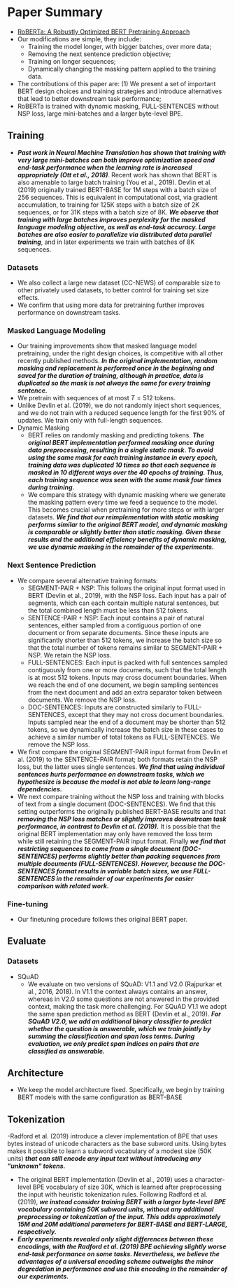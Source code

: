 # Paper Summary
- [RoBERTa: A Robustly Optimized BERT Pretraining Approach](https://arxiv.org/pdf/1907.11692.pdf)
- Our modifications are simple, they include:
    - Training the model longer, with bigger batches, over more data;
    - Removing the next sentence prediction objective;
    - Training on longer sequences;
    - Dynamically changing the masking pattern applied to the training data.
- The contributions of this paper are: (1) We present a set of important BERT design choices and training strategies and introduce alternatives that lead to better downstream task performance;
- RoBERTa is trained with dynamic masking, FULL-SENTENCES without NSP loss, large mini-batches and a larger byte-level BPE.
## Training
- ***Past work in Neural Machine Translation has shown that training with very large mini-batches can both improve optimization speed and end-task performance when the learning rate is increased appropriately (Ott et al., 2018)***. Recent work has shown that BERT is also amenable to large batch training (You et al., 2019). Devlin et al. (2019) originally trained BERT-BASE for 1M steps with a batch size of 256 sequences. This is equivalent in computational cost, via gradient accumulation, to training for 125K steps with a batch size of 2K sequences, or for 31K steps with a batch size of 8K. ***We observe that training with large batches improves perplexity for the masked language modeling objective, as well as end-task accuracy. Large batches are also easier to parallelize via distributed data parallel training***, and in later experiments we train with batches of 8K sequences.
### Datasets
- We also collect a large new dataset (CC-NEWS) of comparable size to other privately used datasets, to better control for training set size effects.
- We confirm that using more data for pretraining further improves performance on downstream tasks.
### Masked Language Modeling
- Our training improvements show that masked language model pretraining, under the right design choices, is competitive with all other recently published methods. ***In the original implementation, random masking and replacement is performed once in the beginning and saved for the duration of training, although in practice, data is duplicated so the mask is not always the same for every training sentence.***
- We pretrain with sequences of at most $T = 512$ tokens.
- Unlike Devlin et al. (2019), we do not randomly inject short sequences, and we do not train with a reduced sequence length for the first 90% of updates. We train only with full-length sequences.
- Dynamic Masking
    - BERT relies on randomly masking and predicting tokens. ***The original BERT implementation performed masking once during data preprocessing, resulting in a single static mask. To avoid using the same mask for each training instance in every epoch, training data was duplicated 10 times so that each sequence is masked in 10 different ways over the 40 epochs of training. Thus, each training sequence was seen with the same mask four times during training.***
    - We compare this strategy with dynamic masking where we generate the masking pattern every time we feed a sequence to the model. This becomes crucial when pretraining for more steps or with larger datasets. ***We find that our reimplementation with static masking performs similar to the original BERT model, and dynamic masking is comparable or slightly better than static masking. Given these results and the additional efficiency benefits of dynamic masking, we use dynamic masking in the remainder of the experiments.***
### Next Sentence Prediction
- We compare several alternative training formats:
    - SEGMENT-PAIR + NSP: This follows the original input format used in BERT (Devlin et al., 2019), with the NSP loss. Each input has a pair of segments, which can each contain multiple natural sentences, but the total combined length must be less than 512 tokens.
    - SENTENCE-PAIR + NSP: Each input contains a pair of natural sentences, either sampled from a contiguous portion of one document or from separate documents. Since these inputs are significantly shorter than 512 tokens, we increase the batch size so that the total number of tokens remains similar to SEGMENT-PAIR + NSP. We retain the NSP loss.
    - FULL-SENTENCES: Each input is packed with full sentences sampled contiguously from one or more documents, such that the total length is at most 512 tokens. Inputs may cross document boundaries. When we reach the end of one document, we begin sampling sentences from the next document and add an extra separator token between documents. We remove the NSP loss.
    - DOC-SENTENCES: Inputs are constructed similarly to FULL-SENTENCES, except that they may not cross document boundaries. Inputs sampled near the end of a document may be shorter than 512 tokens, so we dynamically increase the batch size in these cases to achieve a similar number of total tokens as FULL-SENTENCES. We remove the NSP loss.
- We first compare the original SEGMENT-PAIR input format from Devlin et al. (2019) to the SENTENCE-PAIR format; both formats retain the NSP loss, but the latter uses single sentences. ***We find that using individual sentences hurts performance on downstream tasks, which we hypothesize is because the model is not able to learn long-range dependencies.***
- We next compare training without the NSP loss and training with blocks of text from a single document (DOC-SENTENCES). We find that this setting outperforms the originally published BERT-BASE results and that ***removing the NSP loss matches or slightly improves downstream task performance, in contrast to Devlin et al. (2019).*** It is possible that the original BERT implementation may only have removed the loss term while still retaining the SEGMENT-PAIR input format. Finally ***we find that restricting sequences to come from a single document (DOC-SENTENCES) performs slightly better than packing sequences from multiple documents (FULL-SENTENCES). However, because the DOC-SENTENCES format results in variable batch sizes, we use FULL-SENTENCES in the remainder of our experiments for easier comparison with related work.***
### Fine-tuning
- Our finetuning procedure follows thes original BERT paper.
## Evaluate
### Datasets
- SQuAD
    - We evaluate on two versions of SQuAD: V1.1 and V2.0 (Rajpurkar et al., 2016, 2018). In V1.1 the context always contains an answer, whereas in V2.0 some questions are not answered in the provided context, making the task more challenging. For SQuAD V1.1 we adopt the same span prediction method as BERT (Devlin et al., 2019). ***For SQuAD V2.0, we add an additional binary classifier to predict whether the question is answerable, which we train jointly by summing the classification and span loss terms. During evaluation, we only predict span indices on pairs that are classified as answerable.***
## Architecture
- We keep the model architecture fixed. Specifically, we begin by training BERT models with the same configuration as BERT-BASE
## Tokenization
-Radford et al. (2019) introduce a clever implementation of BPE that uses bytes instead of unicode characters as the base subword units. Using bytes makes it possible to learn a subword vocabulary of a modest size (50K units) ***that can still encode any input text without introducing any "unknown" tokens.***
- The original BERT implementation (Devlin et al., 2019) uses a character-level BPE vocabulary of size 30K, which is learned after preprocessing the input with heuristic tokenization rules. Following Radford et al. (2019), ***we instead consider training BERT with a larger byte-level BPE vocabulary containing 50K subword units, without any additional preprocessing or tokenization of the input. This adds approximately 15M and 20M additional parameters for BERT-BASE and BERT-LARGE, respectively.***
- ***Early experiments revealed only slight differences between these encodings, with the Radford et al. (2019) BPE achieving slightly worse end-task performance on some tasks. Nevertheless, we believe the advantages of a universal encoding scheme outweighs the minor degredation in performance and use this encoding in the remainder of our experiments.***
